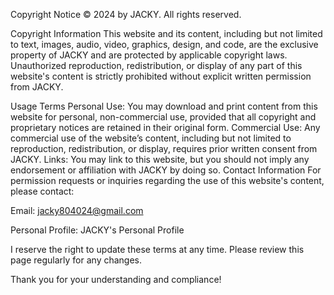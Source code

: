 Copyright Notice
© 2024 by JACKY. All rights reserved.

Copyright Information
This website and its content, including but not limited to text, images, audio, video, graphics, design, and code, are the exclusive property of JACKY and are protected by applicable copyright laws. Unauthorized reproduction, redistribution, or display of any part of this website's content is strictly prohibited without explicit written permission from JACKY.

Usage Terms
Personal Use: You may download and print content from this website for personal, non-commercial use, provided that all copyright and proprietary notices are retained in their original form.
Commercial Use: Any commercial use of the website’s content, including but not limited to reproduction, redistribution, or display, requires prior written consent from JACKY.
Links: You may link to this website, but you should not imply any endorsement or affiliation with JACKY by doing so.
Contact Information
For permission requests or inquiries regarding the use of this website's content, please contact:

Email: jacky804024@gmail.com

Personal Profile: JACKY's Personal Profile

I reserve the right to update these terms at any time. Please review this page regularly for any changes.

Thank you for your understanding and compliance!
